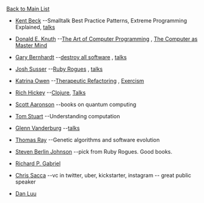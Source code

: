 [Back to Main List](https://gist.github.com/JsWatt/4aef73498525961a5764)

* [Kent Beck](https://en.wikipedia.org/wiki/Kent_Beck) --Smalltalk Best Practice Patterns, Extreme Programming Explained, [talks](http://confreaks.tv/presenters/kent-beck)

* [Donald E. Knuth](http://www-cs-faculty.stanford.edu/~uno/)  --[The Art of Computer Programming](https://books.techendo.com/books/13) , [The Computer as Master Mind](http://www.dcc.fc.up.pt/~sssousa/RM09101.pdf)

* [Gary Bernhardt](https://www.destroyallsoftware.com)  --[destroy all software](https://www.dropbox.com/sh/vgtoksea71t3zdk/AABozinzDV14wFmOjmAJ2V_da?dl=0) , [talks](https://www.destroyallsoftware.com/talks)

* [Josh Susser](https://twitter.com/joshsusser) --[Ruby Rogues](https://devchat.tv/ruby-rogues/) , [talks](http://confreaks.tv/presenters/josh-susser)

* [Katrina Owen](http://confreaks.tv/presenters/katrina-owen)  --[Therapeutic Refactoring](http://confreaks.tv/videos/cascadiaruby2012-therapeutic-refactoring) , [Exercism](http://exercism.io/)

* [Rich Hickey](https://github.com/richhickey)   --[Clojure](https://en.wikipedia.org/wiki/Clojure), [Talks](http://confreaks.tv/presenters/rich-hickey)

* [Scott Aaronson](http://www.scottaaronson.com)  --books on quantum computing

* [Tom Stuart](http://codon.com/about)  --Understanding computation

* [Glenn Vanderburg](http://vanderburg.org) --[talks](http://confreaks.tv/presenters/glenn-vanderburg)

* [Thomas Ray](http://life.ou.edu/pubs/#End)  --Genetic algorithms and software evolution

* [Steven Berlin Johnson](http://www.stevenberlinjohnson.com)  --pick from Ruby Rogues. Good books.

* [Richard P. Gabriel](https://en.wikipedia.org/wiki/Richard_P._Gabriel)

* [Chris Sacca](http://lowercasecapital.com/proprietor/)  --vc in twitter, uber, kickstarter, instagram -- great public speaker

* [Dan Luu](http://danluu.com/)
